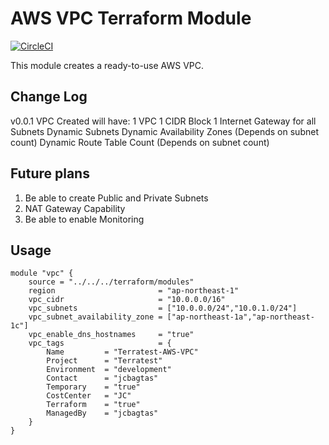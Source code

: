 # AWS VPC Terraform Module

[![CircleCI](https://circleci.com/gh/teamulap/terraform-aws-module-vpc/tree/master.svg?style=svg&circle-token=6a1e1156728580b5fd2a759ad8ec5effbd7bb405)](https://circleci.com/gh/teamulap/terraform-aws-module-vpc/tree/master)

This module creates a ready-to-use AWS VPC.

## Change Log
v0.0.1
VPC Created will have:
1 VPC
1 CIDR Block
1 Internet Gateway for all Subnets
Dynamic Subnets
Dynamic Availability Zones (Depends on subnet count)
Dynamic Route Table Count (Depends on subnet count)

## Future plans
1. Be able to create Public and Private Subnets
2. NAT Gateway Capability
3. Be able to enable Monitoring

## Usage
```hcl
module "vpc" {
    source = "../../../terraform/modules"
    region                       = "ap-northeast-1"
    vpc_cidr                     = "10.0.0.0/16"
    vpc_subnets                  = ["10.0.0.0/24","10.0.1.0/24"]
    vpc_subnet_availability_zone = ["ap-northeast-1a","ap-northeast-1c"]
    vpc_enable_dns_hostnames     = "true"
    vpc_tags                     = {
        Name         = "Terratest-AWS-VPC"
        Project      = "Terratest"
        Environment  = "development"
        Contact      = "jcbagtas"
        Temporary    = "true"
        CostCenter   = "JC"
        Terraform    = "true"
        ManagedBy    = "jcbagtas"
    }
}
```
